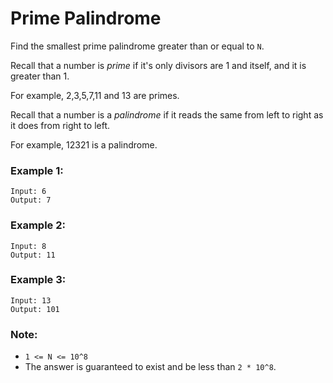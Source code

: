 # Prime Palindrome

Find the smallest prime palindrome greater than or equal to `N`.

Recall that a number is *prime* if it's only divisors are 1 and itself, and it is greater than 1. 

For example, 2,3,5,7,11 and 13 are primes.

Recall that a number is a *palindrome* if it reads the same from left to right as it does from right to left. 

For example, 12321 is a palindrome.

 

### Example 1:
```
Input: 6
Output: 7
```
### Example 2:
```
Input: 8
Output: 11
```
### Example 3:
```
Input: 13
Output: 101
```

### Note:

* `1 <= N <= 10^8`
* The answer is guaranteed to exist and be less than `2 * 10^8`.

